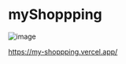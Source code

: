 # myShoppping
![image](https://github.com/omanramalho42/myShoppping/assets/64960771/b3b083e9-c6bf-40fe-a6c9-b88bdabaa92b)

https://my-shoppping.vercel.app/
